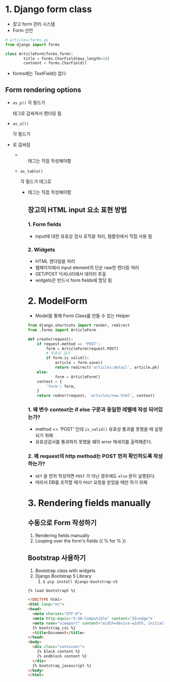 # 1. Django form class

- 장고 form 관리 시스템
- Form 선언

```python
# articles/forms.py
from django import forms

class ArticleForm(forms.form):
		title = forms.CharField(max_length=10)
		contnent = forms.CharField()  
```

- forms에는 TextField() 없다

## Form rendering options

- `as_p()` 각 필드가 <p>태그로 감싸져서 렌더링 됨

- ```
  as_ul()
  ```

    각 필드가 <li>로 감싸짐

  - <ul>태그는 직접 작성해야함

- ```
  as_table()
  ```

   각 필드가 <tr>태그로

  - <table>태그는 직접 작성해야함

## 장고의 HTML input 요소 표현 방법

### 1. Form fields

- input에 대한 유효성 검사 로직을 처리, 탬플릿에서 직접 사용 됨

### 2. Widgets

- HTML 렌더링을 처리
- 웹페이지에서 input element의 단순 raw한 렌더링 처리
- GET/POST 딕셔너리에서 데이터 추출
- widgets은 반드시 form fields에 할당 됨

# 2. ModelForm

- Model을 통해 Form Class를 만들 수 있는 Helper

```python
from django.shortcuts import render, redirect
from .forms import ArticleForm

def create(request):
    if request.method == 'POST':
        form = ArticleForm(request.POST)
        # 유효성 검사
        if form.is_valid():
            article = form.save()
            return redirect('articles:detail', article.pk)
    else:
            form = ArticleForm()
    context = {
        'form': form,
    }
    return redner(request, 'articles/new.html', context)
```

### **1. 왜 변수 context는 if else 구문과 동일한 레벨에 작성 되어있는가?**

- method == 'POST' 인데 `is_valid()` 유효성 통과를 못했을 때 실행되기 위해
- 유효성검사를 통과하지 못했을 떄의 error 메세지를 출력해준다.

### **2. 왜 request의 http method는 POST 먼저 확인하도록 작성하는가?**

- `GET` 을 먼저 작성하면 `POST` 가 아닌 경우에도 `else` 문이 실행된다.
- 따라서 DB를 조작할 때가 `POST` 요청을 받았을 때만 하기 위해

# 3. Rendering fields manually

## 수동으로 Form 작성하기

1. Rendering fields manually
2. Looping over the form's fields ({ % for % })

## Bootstrap 사용하기

1. Bootstrap class with widgets
2. Django Bootstrap 5 Library
   1. `$ pip install django-bootstrap-v5`

```html
{% load bootstrap5 %}

<!DOCTYPE html>
<html lang="en">
<head>
  <meta charset="UTF-8">
  <meta http-equiv="X-UA-Compatible" content="IE=edge">
  <meta name="viewport" content="width=device-width, initial-scale=1.0">
  {% bootstrap_css %}
  <title>Document</title>
</head>
<body>
  <div class="container">
    {% block content %}
    {% endblock content %}
  </div>
  {% bootstrap_javascript %}
</body>
</html>
```